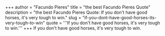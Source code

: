 +++
author = "Facundo Pieres"
title = "the best Facundo Pieres Quote"
description = "the best Facundo Pieres Quote: If you don't have good horses, it's very tough to win."
slug = "if-you-dont-have-good-horses-its-very-tough-to-win"
quote = '''If you don't have good horses, it's very tough to win.'''
+++
If you don't have good horses, it's very tough to win.

